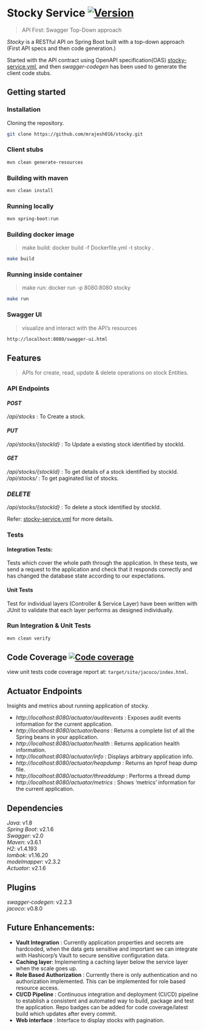 # Stocky Service [![Version](https://img.shields.io/badge/version-1.0.0-green.svg)](https://github.com/mrajesh016/stocky)
> API First: Swagger Top-Down approach

*Stocky* is a RESTful API on Spring Boot built with a top-down approach (First API specs and then code generation.)  

Started with the API contract using OpenAPI specification(OAS) [stocky-service.yml](/src/main/resources/swagger/stocky-service.yml), and then *swagger-codegen* has been used to generate the client code stubs.

## Getting started

### Installation

  Cloning the repository.
  ```bash
  git clone https://github.com/mrajesh016/stocky.git
  ```
### Client stubs
  
  ```bash
  mvn clean generate-resources
  ```
### Building with maven

  ```bash
  mvn clean install
  ```  
### Running locally
  
  ```bash
  mvn spring-boot:run
  ```
### Building docker image
  > make build: docker build -f Dockerfile.yml -t stocky .
  
  ```bash
  make build
  ```
### Running inside container
  > make run: docker run -p 8080:8080 stocky
  
  ```bash
  make run
  ```
  
### Swagger UI  
> visualize and interact with the API’s resources 

   ```bash
   http://localhost:8080/swagger-ui.html
   ```

## Features
> APIs for create, read, update & delete operations on stock Entities.

### API Endpoints

#### *POST*
*/api/stocks* : To Create a stock.

#### *PUT*
*/api/stocks/{stockId}* : To Update a existing stock identified by stockId.

#### *GET*
*/api/stocks/{stockId}* : To get details of a stock identified by stockId.\
*/api/stocks/* : To get paginated list of stocks.

### *DELETE*
*/api/stocks/{stockId}* : To delete a stock identified by stockId.

Refer: [stocky-service.yml](/src/main/resources/swagger/stocky-service.yml) for more details.

### Tests

#### **Integration Tests**: 
Tests which cover the whole path through the application. 
In these tests, we send a request to the application and check that it 
responds correctly and has changed the database state according to our expectations.

#### **Unit Tests**
Test for individual layers (Controller & Service Layer) have been written with JUnit to validate that 
each layer performs as designed individually.

### Run Integration & Unit Tests
   
   ```bash
   mvn clean verify
   ```

## Code Coverage [![Code coverage](https://img.shields.io/badge/code%20coverage-97%25-brightgreen.svg)](/jacoco.html)
view unit tests code coverage report at: `target/site/jacoco/index.html`.

## Actuator Endpoints
Insights and metrics about running application of stocky.

* *http://localhost:8080/actuator/auditevents*  : Exposes audit events information for the current application.
* *http://localhost:8080/actuator/beans*  : Returns a complete list of all the Spring beans in your application.
* *http://localhost:8080/actuator/health* : Returns application health information. 
* *http://localhost:8080/actuator/info*   : Displays arbitrary application info.
* *http://localhost:8080/actuator/heapdump* : Returns an hprof heap dump file.
* *http://localhost:8080/actuator/threaddump* : Performs a thread dump
* *http://localhost:8080/actuator/metrics*  : Shows ‘metrics’ information for the current application.

## Dependencies

*Java*: v1.8\
*Spring Boot*: v2.1.6\
*Swagger*:  v2.0\
*Maven*:  v3.6.1\
*H2*:  v1.4.193\
*lombok*:  v1.16.20\
*modelmapper*:  v2.3.2\
*Actuator*:  v2.1.6

## Plugins

*swagger-codegen*:  v2.2.3\
*jacoco*:  v0.8.0

## Future Enhancements:

* **Vault Integration** : Currently application properties and secrets are hardcoded, when the data gets sensitive and important we can integrate with Hashicorp’s Vault to secure sensitive configuration data. 
* **Caching layer**: Implementing a caching layer below the service layer when the scale goes up.
* **Role Based Authorization** : Currently there is only authentication and no authorization implemented. This can be implemented for role based resource access.
* **CI/CD Pipeline** : Continuous integration and deployment (CI/CD) pipeline to establish a consistent and automated way to build, package and test the application. Repo badges can be added for code coverage/latest build which updates after every commit.  
* **Web interface** : Interface to display stocks with pagination.

